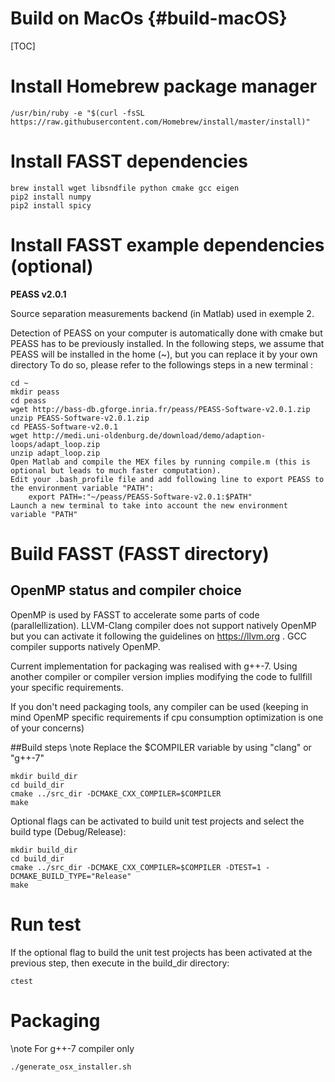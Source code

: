 Build on MacOs {#build-macOS}
===
[TOC]
# Install Homebrew package manager

    /usr/bin/ruby -e "$(curl -fsSL https://raw.githubusercontent.com/Homebrew/install/master/install)"
	
# Install FASST dependencies

    brew install wget libsndfile python cmake gcc eigen
    pip2 install numpy
    pip2 install spicy
    
# Install FASST example dependencies (optional)

**PEASS v2.0.1**

Source separation measurements backend (in Matlab) used in exemple 2.

Detection of PEASS on your computer is automatically done with cmake but PEASS has to be previously installed.
In the following steps, we assume that PEASS will be installed in the home (~), but you can replace it by your own directory
To do so, please refer to the followings steps in a new terminal :

    cd ~
    mkdir peass
    cd peass
    wget http://bass-db.gforge.inria.fr/peass/PEASS-Software-v2.0.1.zip
    unzip PEASS-Software-v2.0.1.zip
    cd PEASS-Software-v2.0.1
    wget http://medi.uni-oldenburg.de/download/demo/adaption-loops/adapt_loop.zip
    unzip adapt_loop.zip
    Open Matlab and compile the MEX files by running compile.m (this is optional but leads to much faster computation).
    Edit your .bash_profile file and add following line to export PEASS to the environment variable "PATH":
        export PATH=:"~/peass/PEASS-Software-v2.0.1:$PATH"
    Launch a new terminal to take into account the new environment variable "PATH"

# Build FASST (FASST directory)

## OpenMP status and compiler choice

OpenMP is used by FASST to accelerate some parts of code (parallellization). 
LLVM-Clang compiler does not support natively OpenMP but you can activate it following the guidelines on https://llvm.org .
GCC compiler supports natively OpenMP.

Current implementation for packaging was realised with g++-7. 
Using another compiler or compiler version implies modifying the code to fullfill your specific requirements.

If you don't need packaging tools, any compiler can be used (keeping in mind OpenMP specific requirements if cpu consumption optimization is one of your concerns)

##Build steps
\note Replace the $COMPILER variable by using "clang" or "g++-7"


    mkdir build_dir
    cd build_dir
    cmake ../src_dir -DCMAKE_CXX_COMPILER=$COMPILER
    make

Optional flags can be activated to build unit test projects and select the build type (Debug/Release):
    
    mkdir build_dir
    cd build_dir
    cmake ../src_dir -DCMAKE_CXX_COMPILER=$COMPILER -DTEST=1 -DCMAKE_BUILD_TYPE="Release"
    make
    
# Run test

If the optional flag to build the unit test projects has been activated at the previous step, then execute in the build_dir directory:

    ctest
    
# Packaging
\note For g++-7 compiler only

    ./generate_osx_installer.sh